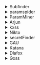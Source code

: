 <details>
  <summary>Subfinder</summary>
    
    subfinder -d target.com -all -silent -o subs.txt

    go install -v github.com/projectdiscovery/subfinder/v2/cmd/subfinder@latest
    sudo mv subfinder /usr/local/bin/
    
</details>


<details>
  <summary>paramspider</summary>

    paramspider -u target.com

    git clone https://github.com/devanshbatham/paramspider
    cd paramspider
    pip install .
  
</details>

<details>
  <summary>ParamMiner</summary>
</details>

<details>
  <summary>Arjun</summary>
</details>


<details>
  <summary>kxss</summary>
  
      cat "allurls.txt" | kxss
</details>


<details>
  <summary>Nikto</summary>

    scan website to find files or path

    $ nikto -h 10.10.10.1
  
</details>


<details>
  <summary>secretFinder</summary>

    https://github.com/m4ll0k/SecretFinder
    
</details>


<details>
  <summary>GAU</summary>
</details>


<details>
  <summary>Katana</summary>
</details>


<details>
  <summary>Dlafox</summary>

    - automated xss tool
</details>

<details>
  <summary>Gxss</summary>

    - Tool to gather reflected inputs
</details>



